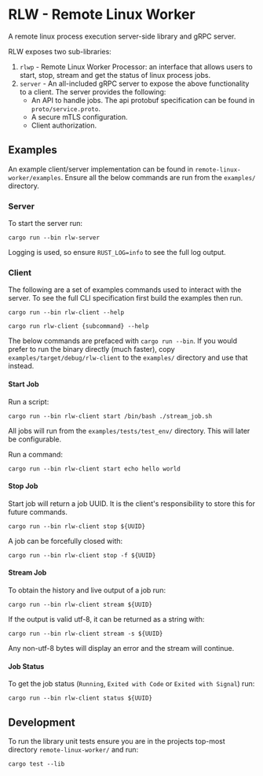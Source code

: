 # RLW - Remote Linux Worker
A remote linux process execution server-side library and gRPC server.

RLW exposes two sub-libraries:
1. `rlwp` - Remote Linux Worker Processor: an interface that allows users to start, stop, stream and get the status of linux process jobs.
2. `server` - An all-included gRPC server to expose the above functionality to a client. The server provides the following:
   - An API to handle jobs. The api protobuf specification can be found in `proto/service.proto`.
   - A secure mTLS configuration.
   - Client authorization.


## Examples

An example client/server implementation can be found in `remote-linux-worker/examples`. Ensure all the below commands are run from the `examples/` directory.

### Server

To start the server run:
```
cargo run --bin rlw-server
```

Logging is used, so ensure `RUST_LOG=info` to see the full log output.


### Client

The following are a set of examples commands used to interact with the server. To see the full CLI specification first build the examples then run.
 ```
cargo run --bin rlw-client --help

cargo run rlw-client {subcommand} --help
 ``` 

The below commands are prefaced with `cargo run --bin`. If you would prefer to run the binary directly (much faster), copy `examples/target/debug/rlw-client` to the `examples/` directory and use that instead.

#### Start Job

Run a script: 
```
cargo run --bin rlw-client start /bin/bash ./stream_job.sh
```
All jobs will run from the `examples/tests/test_env/` directory. This will later be configurable.

Run a command:
```
cargo run --bin rlw-client start echo hello world
```

#### Stop Job
Start job will return a job UUID. It is the client's responsibility to store this for future commands.

```
cargo run --bin rlw-client stop ${UUID} 
```

A job can be forcefully closed with:
```
cargo run --bin rlw-client stop -f ${UUID} 
```


#### Stream Job
To obtain the history and live output of a job run:

```
cargo run --bin rlw-client stream ${UUID} 
```

If the output is valid utf-8, it can be returned as a string with:

```
cargo run --bin rlw-client stream -s ${UUID} 
```

Any non-utf-8 bytes will display an error and the stream will continue.


#### Job Status 
To get the job status (`Running`, `Exited with Code` or `Exited with Signal`) run:

```
cargo run --bin rlw-client status ${UUID} 
```

## Development

To run the library unit tests ensure you are in the projects top-most directory `remote-linux-worker/` and run:
```
cargo test --lib
```


